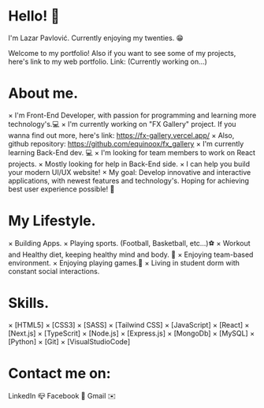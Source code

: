 # Hello! 👋


I'm Lazar Pavlović. 
Currently enjoying my twenties. 😁


Welcome to my portfolio!
Also if you want to see some of my projects, here's link to my web portfolio.
Link: (Currently working on...)

# About me.


× I'm Front-End Developer, with passion for programming and learning more technology's.💻
× I'm currently working on "FX Gallery" project. If you wanna find out more, here's link: https://fx-gallery.vercel.app/
× Also, github repository: https://github.com/equinoox/fx_gallery
× I'm currently learning Back-End dev. 💻
× I'm looking for team members to work on React projects. 
× Mostly looking for help in Back-End side. 
× I can help you build your modern UI/UX website!
× My goal: Develop innovative and interactive applications, with newest features and technology's. Hoping for achieving best user experience possible! 👤 


# My Lifestyle.


× Building Apps. 
× Playing sports. (Football, Basketball, etc...)⚽
× Workout and Healthy diet, keeping healthy mind and body. 🥬
× Enjoying team-based environment.
× Enjoying playing games.👾
× Living in student dorm with constant social interactions.

# Skills.


× [HTML5] 
× [CSS3]
× [SASS]
× [Tailwind CSS]
× [JavaScript]
× [React]
× [Next.js]
× [TypeScrit]
× [Node.js]
× [Express.js]
× [MongoDb]
× [MySQL]
× [Python]
× [Git]
× [VisualStudioCode]


# Contact me on:
LinkedIn 📪 
Facebook 📘 
Gmail ✉️
